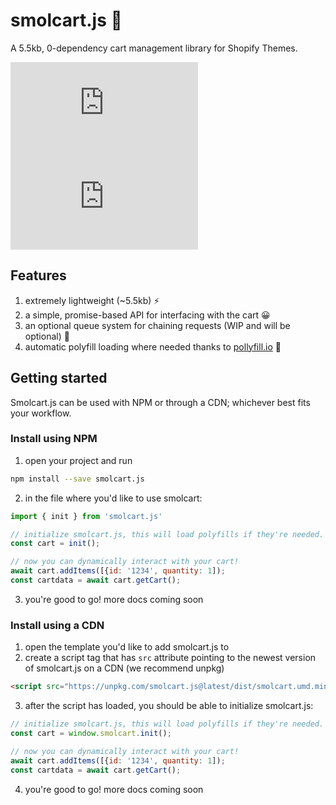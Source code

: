 # smolcart.js 🛒
A 5.5kb, 0-dependency cart management library for Shopify Themes.

![npm](https://img.shields.io/npm/v/smolcart.js?label=smolcart.js)  ![npm bundle size](https://img.shields.io/bundlephobia/min/smolcart.js)  

## Features
1. extremely lightweight (~5.5kb) ⚡
2. a simple, promise-based API for interfacing with the cart 😀
3. an optional queue system for chaining requests (WIP and will be optional) 🔗
3. automatic polyfill loading where needed thanks to [pollyfill.io](pollyfill.io) 🔮

## Getting started

Smolcart.js can be used with NPM or through a CDN; whichever best fits your workflow.   

### Install using NPM

1. open your project and run
```bash 
npm install --save smolcart.js
```
2. in the file where you'd like to use smolcart: 
```js
import { init } from 'smolcart.js'

// initialize smolcart.js, this will load polyfills if they're needed.
const cart = init();

// now you can dynamically interact with your cart!  
await cart.addItems([{id: '1234', quantity: 1]);
const cartdata = await cart.getCart();
```
3. you're good to go! more docs coming soon 

### Install using a CDN

1. open the template you'd like to add smolcart.js to
2. create a script tag that has `src` attribute pointing to the newest version of smolcart.js on a CDN (we recommend unpkg)
```html 
<script src="https://unpkg.com/smolcart.js@latest/dist/smolcart.umd.min.js" defer></script> 
``` 
3. after the script has loaded, you should be able to initialize smolcart.js: 
```js
// initialize smolcart.js, this will load polyfills if they're needed.
const cart = window.smolcart.init();

// now you can dynamically interact with your cart!  
await cart.addItems([{id: '1234', quantity: 1]);
const cartdata = await cart.getCart();
```
4. you're good to go! more docs coming soon

